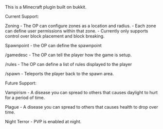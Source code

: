 This is a Minecraft plugin built on bukkit.

Current Support:

Zoning - The OP can configure zones as a location and radius.
       - Each zone can define user permissions within that zone.
       - Currently only supports control over block placement and block breaking.
      
Spawnpoint - the OP can define the spawnpoint

/gamedesc - The OP can tell the player how the game is setup.

/rules - The OP can define a list of rules displayed to the player

/spawn - Teleports the player back to the spawn area.


Future Support:

Vampirism - A disease you can spread to others that causes daylight to hurt for a period of time.

Plague - A disease you can spread to others that causes health to drop over time.

Night Terror - PVP is enabled at night.

